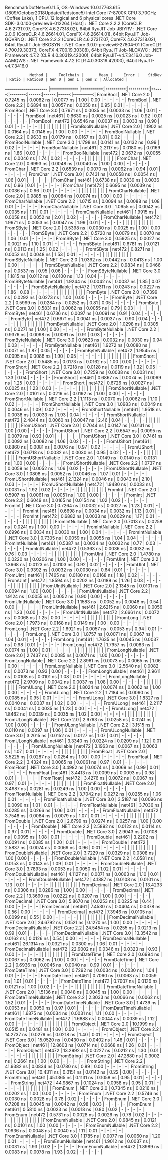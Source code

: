 
BenchmarkDotNet=v0.11.5, OS=Windows 10.0.17763.615 (1809/October2018Update/Redstone5)
Intel Core i7-8700K CPU 3.70GHz (Coffee Lake), 1 CPU, 12 logical and 6 physical cores
.NET Core SDK=3.0.100-preview6-012264
  [Host]     : .NET Core 2.2.2 (CoreCLR 4.6.27317.07, CoreFX 4.6.27318.02), 64bit RyuJIT
  Job-JBIYRV : .NET Core 2.0.9 (CoreCLR 4.6.26614.01, CoreFX 4.6.26614.01), 64bit RyuJIT
  Job-GQVRNQ : .NET Core 2.2.2 (CoreCLR 4.6.27317.07, CoreFX 4.6.27318.02), 64bit RyuJIT
  Job-BKGSYN : .NET Core 3.0.0-preview6-27804-01 (CoreCLR 4.700.19.30373, CoreFX 4.700.19.30308), 64bit RyuJIT
  Job-NLOXWC : .NET Framework 4.7.2 (CLR 4.0.30319.42000), 64bit RyuJIT-v4.7.3416.0
  Job-AAMQWS : .NET Framework 4.7.2 (CLR 4.0.30319.42000), 64bit RyuJIT-v4.7.3416.0


               Method |     Toolchain |       Mean |     Error |    StdDev | Ratio | RatioSD | Gen 0 | Gen 1 | Gen 2 | Allocated |
--------------------- |-------------- |-----------:|----------:|----------:|------:|--------:|------:|------:|------:|----------:|
             FromBool | .NET Core 2.0 |  0.7245 ns | 0.0082 ns | 0.0077 ns |  1.00 |    0.00 |     - |     - |     - |         - |
             FromBool | .NET Core 2.2 |  0.6894 ns | 0.0057 ns | 0.0050 ns |  0.95 |    0.01 |     - |     - |     - |         - |
             FromBool | .NET Core 3.0 |  0.7671 ns | 0.0035 ns | 0.0033 ns |  1.06 |    0.01 |     - |     - |     - |         - |
             FromBool |        net461 |  0.6630 ns | 0.0025 ns | 0.0023 ns |  0.92 |    0.01 |     - |     - |     - |         - |
             FromBool |        net472 |  0.6546 ns | 0.0037 ns | 0.0033 ns |  0.90 |    0.01 |     - |     - |     - |         - |
                      |               |            |           |           |       |         |       |       |       |           |
     FromBoolNullable | .NET Core 2.0 |  1.1902 ns | 0.0164 ns | 0.0146 ns |  1.00 |    0.00 |     - |     - |     - |         - |
     FromBoolNullable | .NET Core 2.2 |  0.9633 ns | 0.0179 ns | 0.0167 ns |  0.81 |    0.02 |     - |     - |     - |         - |
     FromBoolNullable | .NET Core 3.0 |  1.1798 ns | 0.0141 ns | 0.0132 ns |  0.99 |    0.02 |     - |     - |     - |         - |
     FromBoolNullable |        net461 |  2.2117 ns | 0.0180 ns | 0.0169 ns |  1.86 |    0.03 |     - |     - |     - |         - |
     FromBoolNullable |        net472 |  2.0672 ns | 0.0055 ns | 0.0046 ns |  1.74 |    0.02 |     - |     - |     - |         - |
                      |               |            |           |           |       |         |       |       |       |           |
             FromChar | .NET Core 2.0 |  0.6993 ns | 0.0048 ns | 0.0040 ns |  1.00 |    0.00 |     - |     - |     - |         - |
             FromChar | .NET Core 2.2 |  0.6539 ns | 0.0070 ns | 0.0062 ns |  0.94 |    0.01 |     - |     - |     - |         - |
             FromChar | .NET Core 3.0 |  0.7431 ns | 0.0058 ns | 0.0054 ns |  1.06 |    0.01 |     - |     - |     - |         - |
             FromChar |        net461 |  0.6738 ns | 0.0039 ns | 0.0036 ns |  0.96 |    0.01 |     - |     - |     - |         - |
             FromChar |        net472 |  0.6695 ns | 0.0039 ns | 0.0036 ns |  0.96 |    0.01 |     - |     - |     - |         - |
                      |               |            |           |           |       |         |       |       |       |           |
     FromCharNullable | .NET Core 2.0 |  0.9885 ns | 0.0084 ns | 0.0074 ns |  1.00 |    0.00 |     - |     - |     - |         - |
     FromCharNullable | .NET Core 2.2 |  1.0715 ns | 0.0094 ns | 0.0088 ns |  1.08 |    0.01 |     - |     - |     - |         - |
     FromCharNullable | .NET Core 3.0 |  1.0955 ns | 0.0042 ns | 0.0035 ns |  1.11 |    0.01 |     - |     - |     - |         - |
     FromCharNullable |        net461 |  1.9915 ns | 0.0058 ns | 0.0052 ns |  2.01 |    0.02 |     - |     - |     - |         - |
     FromCharNullable |        net472 |  1.9671 ns | 0.0053 ns | 0.0047 ns |  1.99 |    0.01 |     - |     - |     - |         - |
                      |               |            |           |           |       |         |       |       |       |           |
            FromSByte | .NET Core 2.0 |  0.5398 ns | 0.0030 ns | 0.0025 ns |  1.00 |    0.00 |     - |     - |     - |         - |
            FromSByte | .NET Core 2.2 |  0.5720 ns | 0.0079 ns | 0.0070 ns |  1.06 |    0.01 |     - |     - |     - |         - |
            FromSByte | .NET Core 3.0 |  0.5925 ns | 0.0027 ns | 0.0021 ns |  1.10 |    0.01 |     - |     - |     - |         - |
            FromSByte |        net461 |  0.6781 ns | 0.0121 ns | 0.0113 ns |  1.25 |    0.02 |     - |     - |     - |         - |
            FromSByte |        net472 |  0.8271 ns | 0.0052 ns | 0.0048 ns |  1.53 |    0.01 |     - |     - |     - |         - |
                      |               |            |           |           |       |         |       |       |       |           |
    FromSByteNullable | .NET Core 2.0 |  1.0392 ns | 0.0442 ns | 0.0413 ns |  1.00 |    0.00 |     - |     - |     - |         - |
    FromSByteNullable | .NET Core 2.2 |  0.9834 ns | 0.0466 ns | 0.0537 ns |  0.95 |    0.06 |     - |     - |     - |         - |
    FromSByteNullable | .NET Core 3.0 |  1.1815 ns | 0.0112 ns | 0.0100 ns |  1.13 |    0.04 |     - |     - |     - |         - |
    FromSByteNullable |        net461 |  1.9244 ns | 0.0042 ns | 0.0037 ns |  1.85 |    0.07 |     - |     - |     - |         - |
    FromSByteNullable |        net472 |  1.9311 ns | 0.0243 ns | 0.0227 ns |  1.86 |    0.08 |     - |     - |     - |         - |
                      |               |            |           |           |       |         |       |       |       |           |
             FromByte | .NET Core 2.0 |  0.7399 ns | 0.0292 ns | 0.0273 ns |  1.00 |    0.00 |     - |     - |     - |         - |
             FromByte | .NET Core 2.2 |  0.5999 ns | 0.0284 ns | 0.0252 ns |  0.81 |    0.05 |     - |     - |     - |         - |
             FromByte | .NET Core 3.0 |  0.5831 ns | 0.0062 ns | 0.0055 ns |  0.79 |    0.03 |     - |     - |     - |         - |
             FromByte |        net461 |  0.6736 ns | 0.0097 ns | 0.0091 ns |  0.91 |    0.04 |     - |     - |     - |         - |
             FromByte |        net472 |  0.6671 ns | 0.0041 ns | 0.0037 ns |  0.90 |    0.04 |     - |     - |     - |         - |
                      |               |            |           |           |       |         |       |       |       |           |
     FromByteNullable | .NET Core 2.0 |  1.0298 ns | 0.0305 ns | 0.0271 ns |  1.00 |    0.00 |     - |     - |     - |         - |
     FromByteNullable | .NET Core 2.2 |  0.9376 ns | 0.0098 ns | 0.0091 ns |  0.91 |    0.03 |     - |     - |     - |         - |
     FromByteNullable | .NET Core 3.0 |  0.9623 ns | 0.0032 ns | 0.0030 ns |  0.94 |    0.03 |     - |     - |     - |         - |
     FromByteNullable |        net461 |  1.9272 ns | 0.0080 ns | 0.0071 ns |  1.87 |    0.05 |     - |     - |     - |         - |
     FromByteNullable |        net472 |  1.9545 ns | 0.0095 ns | 0.0088 ns |  1.90 |    0.05 |     - |     - |     - |         - |
                      |               |            |           |           |       |         |       |       |       |           |
            FromShort | .NET Core 2.0 |  0.5485 ns | 0.0173 ns | 0.0162 ns |  1.00 |    0.00 |     - |     - |     - |         - |
            FromShort | .NET Core 2.2 |  0.7218 ns | 0.0128 ns | 0.0119 ns |  1.32 |    0.05 |     - |     - |     - |         - |
            FromShort | .NET Core 3.0 |  0.7259 ns | 0.0038 ns | 0.0031 ns |  1.33 |    0.04 |     - |     - |     - |         - |
            FromShort |        net461 |  0.6867 ns | 0.0074 ns | 0.0069 ns |  1.25 |    0.03 |     - |     - |     - |         - |
            FromShort |        net472 |  0.6726 ns | 0.0027 ns | 0.0025 ns |  1.23 |    0.03 |     - |     - |     - |         - |
                      |               |            |           |           |       |         |       |       |       |           |
    FromShortNullable | .NET Core 2.0 |  1.0101 ns | 0.0216 ns | 0.0192 ns |  1.00 |    0.00 |     - |     - |     - |         - |
    FromShortNullable | .NET Core 2.2 |  1.1113 ns | 0.0070 ns | 0.0062 ns |  1.10 |    0.02 |     - |     - |     - |         - |
    FromShortNullable | .NET Core 3.0 |  1.0983 ns | 0.0049 ns | 0.0046 ns |  1.09 |    0.02 |     - |     - |     - |         - |
    FromShortNullable |        net461 |  1.9518 ns | 0.0038 ns | 0.0033 ns |  1.93 |    0.04 |     - |     - |     - |         - |
    FromShortNullable |        net472 |  2.4844 ns | 0.0060 ns | 0.0047 ns |  2.46 |    0.04 |     - |     - |     - |         - |
                      |               |            |           |           |       |         |       |       |       |           |
           FromUShort | .NET Core 2.0 |  0.7044 ns | 0.0147 ns | 0.0131 ns |  1.00 |    0.00 |     - |     - |     - |         - |
           FromUShort | .NET Core 2.2 |  0.6547 ns | 0.0095 ns | 0.0079 ns |  0.93 |    0.01 |     - |     - |     - |         - |
           FromUShort | .NET Core 3.0 |  0.7461 ns | 0.0092 ns | 0.0082 ns |  1.06 |    0.02 |     - |     - |     - |         - |
           FromUShort |        net461 |  0.6860 ns | 0.0081 ns | 0.0076 ns |  0.97 |    0.02 |     - |     - |     - |         - |
           FromUShort |        net472 |  0.6718 ns | 0.0032 ns | 0.0030 ns |  0.95 |    0.02 |     - |     - |     - |         - |
                      |               |            |           |           |       |         |       |       |       |           |
   FromUShortNullable | .NET Core 2.0 |  1.0149 ns | 0.0140 ns | 0.0131 ns |  1.00 |    0.00 |     - |     - |     - |         - |
   FromUShortNullable | .NET Core 2.2 |  1.0737 ns | 0.0059 ns | 0.0052 ns |  1.06 |    0.02 |     - |     - |     - |         - |
   FromUShortNullable | .NET Core 3.0 |  1.0808 ns | 0.0052 ns | 0.0046 ns |  1.07 |    0.01 |     - |     - |     - |         - |
   FromUShortNullable |        net461 |  2.1324 ns | 0.0046 ns | 0.0043 ns |  2.10 |    0.03 |     - |     - |     - |         - |
   FromUShortNullable |        net472 |  1.9480 ns | 0.0033 ns | 0.0031 ns |  1.92 |    0.02 |     - |     - |     - |         - |
                      |               |            |           |           |       |         |       |       |       |           |
              FromInt | .NET Core 2.0 |  0.5907 ns | 0.0061 ns | 0.0051 ns |  1.00 |    0.00 |     - |     - |     - |         - |
              FromInt | .NET Core 2.2 |  0.6049 ns | 0.0165 ns | 0.0154 ns |  1.02 |    0.02 |     - |     - |     - |         - |
              FromInt | .NET Core 3.0 |  0.7264 ns | 0.0032 ns | 0.0027 ns |  1.23 |    0.01 |     - |     - |     - |         - |
              FromInt |        net461 |  0.6698 ns | 0.0034 ns | 0.0032 ns |  1.13 |    0.01 |     - |     - |     - |         - |
              FromInt |        net472 |  0.6882 ns | 0.0033 ns | 0.0029 ns |  1.17 |    0.01 |     - |     - |     - |         - |
                      |               |            |           |           |       |         |       |       |       |           |
      FromIntNullable | .NET Core 2.0 |  0.7013 ns | 0.0258 ns | 0.0241 ns |  1.00 |    0.00 |     - |     - |     - |         - |
      FromIntNullable | .NET Core 2.2 |  0.6996 ns | 0.0034 ns | 0.0030 ns |  1.00 |    0.04 |     - |     - |     - |         - |
      FromIntNullable | .NET Core 3.0 |  0.7305 ns | 0.0059 ns | 0.0055 ns |  1.04 |    0.04 |     - |     - |     - |         - |
      FromIntNullable |        net461 |  0.5387 ns | 0.0034 ns | 0.0032 ns |  0.77 |    0.03 |     - |     - |     - |         - |
      FromIntNullable |        net472 |  0.5363 ns | 0.0036 ns | 0.0032 ns |  0.76 |    0.03 |     - |     - |     - |         - |
                      |               |            |           |           |       |         |       |       |       |           |
             FromUInt | .NET Core 2.0 |  1.4780 ns | 0.0220 ns | 0.0206 ns |  1.00 |    0.00 |     - |     - |     - |         - |
             FromUInt | .NET Core 2.2 |  1.3668 ns | 0.0123 ns | 0.0103 ns |  0.92 |    0.02 |     - |     - |     - |         - |
             FromUInt | .NET Core 3.0 |  0.9392 ns | 0.0032 ns | 0.0030 ns |  0.64 |    0.01 |     - |     - |     - |         - |
             FromUInt |        net461 |  1.7465 ns | 0.0180 ns | 0.0168 ns |  1.18 |    0.02 |     - |     - |     - |         - |
             FromUInt |        net472 |  1.8594 ns | 0.0202 ns | 0.0189 ns |  1.26 |    0.03 |     - |     - |     - |         - |
                      |               |            |           |           |       |         |       |       |       |           |
     FromUIntNullable | .NET Core 2.0 |  2.1345 ns | 0.0101 ns | 0.0094 ns |  1.00 |    0.00 |     - |     - |     - |         - |
     FromUIntNullable | .NET Core 2.2 |  1.9124 ns | 0.0055 ns | 0.0052 ns |  0.90 |    0.00 |     - |     - |     - |         - |
     FromUIntNullable | .NET Core 3.0 |  1.1583 ns | 0.0052 ns | 0.0048 ns |  0.54 |    0.00 |     - |     - |     - |         - |
     FromUIntNullable |        net461 |  2.6215 ns | 0.0060 ns | 0.0056 ns |  1.23 |    0.00 |     - |     - |     - |         - |
     FromUIntNullable |        net472 |  2.6661 ns | 0.0072 ns | 0.0068 ns |  1.25 |    0.00 |     - |     - |     - |         - |
                      |               |            |           |           |       |         |       |       |       |           |
             FromLong | .NET Core 2.0 |  1.7973 ns | 0.0168 ns | 0.0149 ns |  1.00 |    0.00 |     - |     - |     - |         - |
             FromLong | .NET Core 2.2 |  1.6921 ns | 0.0057 ns | 0.0053 ns |  0.94 |    0.01 |     - |     - |     - |         - |
             FromLong | .NET Core 3.0 |  1.8757 ns | 0.0071 ns | 0.0067 ns |  1.04 |    0.01 |     - |     - |     - |         - |
             FromLong |        net461 |  1.7635 ns | 0.0045 ns | 0.0037 ns |  0.98 |    0.01 |     - |     - |     - |         - |
             FromLong |        net472 |  1.7957 ns | 0.0083 ns | 0.0074 ns |  1.00 |    0.01 |     - |     - |     - |         - |
                      |               |            |           |           |       |         |       |       |       |           |
     FromLongNullable | .NET Core 2.0 |  2.7437 ns | 0.0085 ns | 0.0071 ns |  1.00 |    0.00 |     - |     - |     - |         - |
     FromLongNullable | .NET Core 2.2 |  2.8961 ns | 0.0073 ns | 0.0065 ns |  1.06 |    0.00 |     - |     - |     - |         - |
     FromLongNullable | .NET Core 3.0 |  2.5640 ns | 0.0082 ns | 0.0073 ns |  0.93 |    0.00 |     - |     - |     - |         - |
     FromLongNullable |        net461 |  2.9611 ns | 0.0108 ns | 0.0101 ns |  1.08 |    0.01 |     - |     - |     - |         - |
     FromLongNullable |        net472 |  2.9709 ns | 0.0042 ns | 0.0037 ns |  1.08 |    0.00 |     - |     - |     - |         - |
                      |               |            |           |           |       |         |       |       |       |           |
            FromULong | .NET Core 2.0 |  1.8024 ns | 0.0074 ns | 0.0062 ns |  1.00 |    0.00 |     - |     - |     - |         - |
            FromULong | .NET Core 2.2 |  1.7184 ns | 0.0090 ns | 0.0085 ns |  0.95 |    0.01 |     - |     - |     - |         - |
            FromULong | .NET Core 3.0 |  1.8327 ns | 0.0040 ns | 0.0037 ns |  1.02 |    0.00 |     - |     - |     - |         - |
            FromULong |        net461 |  2.2117 ns | 0.0041 ns | 0.0035 ns |  1.23 |    0.00 |     - |     - |     - |         - |
            FromULong |        net472 |  1.8462 ns | 0.0039 ns | 0.0035 ns |  1.02 |    0.00 |     - |     - |     - |         - |
                      |               |            |           |           |       |         |       |       |       |           |
    FromULongNullable | .NET Core 2.0 |  2.9763 ns | 0.0258 ns | 0.0241 ns |  1.00 |    0.00 |     - |     - |     - |         - |
    FromULongNullable | .NET Core 2.2 |  3.1515 ns | 0.0110 ns | 0.0097 ns |  1.06 |    0.01 |     - |     - |     - |         - |
    FromULongNullable | .NET Core 3.0 |  3.2015 ns | 0.0152 ns | 0.0127 ns |  1.07 |    0.01 |     - |     - |     - |         - |
    FromULongNullable |        net461 |  3.3340 ns | 0.0224 ns | 0.0209 ns |  1.12 |    0.01 |     - |     - |     - |         - |
    FromULongNullable |        net472 |  3.1963 ns | 0.0067 ns | 0.0063 ns |  1.07 |    0.01 |     - |     - |     - |         - |
                      |               |            |           |           |       |         |       |       |       |           |
            FromFloat | .NET Core 2.0 |  3.5225 ns | 0.0287 ns | 0.0254 ns |  1.00 |    0.00 |     - |     - |     - |         - |
            FromFloat | .NET Core 2.2 |  3.4324 ns | 0.0065 ns | 0.0061 ns |  0.97 |    0.01 |     - |     - |     - |         - |
            FromFloat | .NET Core 3.0 |  3.4982 ns | 0.0074 ns | 0.0069 ns |  0.99 |    0.01 |     - |     - |     - |         - |
            FromFloat |        net461 |  3.4413 ns | 0.0099 ns | 0.0093 ns |  0.98 |    0.01 |     - |     - |     - |         - |
            FromFloat |        net472 |  3.4276 ns | 0.0072 ns | 0.0067 ns |  0.97 |    0.01 |     - |     - |     - |         - |
                      |               |            |           |           |       |         |       |       |       |           |
    FromFloatNullable | .NET Core 2.0 |  3.4987 ns | 0.0281 ns | 0.0249 ns |  1.00 |    0.00 |     - |     - |     - |         - |
    FromFloatNullable | .NET Core 2.2 |  3.7042 ns | 0.0272 ns | 0.0255 ns |  1.06 |    0.01 |     - |     - |     - |         - |
    FromFloatNullable | .NET Core 3.0 |  3.5187 ns | 0.0096 ns | 0.0090 ns |  1.01 |    0.01 |     - |     - |     - |         - |
    FromFloatNullable |        net461 |  3.7036 ns | 0.0285 ns | 0.0266 ns |  1.06 |    0.01 |     - |     - |     - |         - |
    FromFloatNullable |        net472 |  3.7548 ns | 0.0084 ns | 0.0079 ns |  1.07 |    0.01 |     - |     - |     - |         - |
                      |               |            |           |           |       |         |       |       |       |           |
           FromDouble | .NET Core 2.0 |  2.6799 ns | 0.0274 ns | 0.0257 ns |  1.00 |    0.00 |     - |     - |     - |         - |
           FromDouble | .NET Core 2.2 |  2.5892 ns | 0.0122 ns | 0.0114 ns |  0.97 |    0.01 |     - |     - |     - |         - |
           FromDouble | .NET Core 3.0 |  2.9043 ns | 0.0108 ns | 0.0095 ns |  1.08 |    0.01 |     - |     - |     - |         - |
           FromDouble |        net461 |  3.2202 ns | 0.0091 ns | 0.0085 ns |  1.20 |    0.01 |     - |     - |     - |         - |
           FromDouble |        net472 |  2.5837 ns | 0.0074 ns | 0.0069 ns |  0.96 |    0.01 |     - |     - |     - |         - |
                      |               |            |           |           |       |         |       |       |       |           |
   FromDoubleNullable | .NET Core 2.0 |  3.7229 ns | 0.0329 ns | 0.0308 ns |  1.00 |    0.00 |     - |     - |     - |         - |
   FromDoubleNullable | .NET Core 2.2 |  4.0581 ns | 0.0153 ns | 0.0143 ns |  1.09 |    0.01 |     - |     - |     - |         - |
   FromDoubleNullable | .NET Core 3.0 |  3.7893 ns | 0.0053 ns | 0.0050 ns |  1.02 |    0.01 |     - |     - |     - |         - |
   FromDoubleNullable |        net461 |  4.1127 ns | 0.0071 ns | 0.0063 ns |  1.10 |    0.01 |     - |     - |     - |         - |
   FromDoubleNullable |        net472 |  4.1887 ns | 0.0108 ns | 0.0101 ns |  1.13 |    0.01 |     - |     - |     - |         - |
                      |               |            |           |           |       |         |       |       |       |           |
          FromDecimal | .NET Core 2.0 | 13.4233 ns | 0.0306 ns | 0.0286 ns |  1.00 |    0.00 |     - |     - |     - |         - |
          FromDecimal | .NET Core 2.2 | 13.3690 ns | 0.0222 ns | 0.0207 ns |  1.00 |    0.00 |     - |     - |     - |         - |
          FromDecimal | .NET Core 3.0 |  5.8670 ns | 0.0253 ns | 0.0225 ns |  0.44 |    0.00 |     - |     - |     - |         - |
          FromDecimal |        net461 |  7.4530 ns | 0.0404 ns | 0.0378 ns |  0.56 |    0.00 |     - |     - |     - |         - |
          FromDecimal |        net472 |  7.3946 ns | 0.0105 ns | 0.0099 ns |  0.55 |    0.00 |     - |     - |     - |         - |
                      |               |            |           |           |       |         |       |       |       |           |
  FromDecimalNullable | .NET Core 2.0 | 24.6792 ns | 0.1521 ns | 0.1270 ns |  1.00 |    0.00 |     - |     - |     - |         - |
  FromDecimalNullable | .NET Core 2.2 | 24.5454 ns | 0.0255 ns | 0.0213 ns |  0.99 |    0.01 |     - |     - |     - |         - |
  FromDecimalNullable | .NET Core 3.0 | 13.3542 ns | 0.0162 ns | 0.0126 ns |  0.54 |    0.00 |     - |     - |     - |         - |
  FromDecimalNullable |        net461 | 26.1314 ns | 0.0321 ns | 0.0300 ns |  1.06 |    0.01 |     - |     - |     - |         - |
  FromDecimalNullable |        net472 | 22.9002 ns | 0.0346 ns | 0.0323 ns |  0.93 |    0.00 |     - |     - |     - |         - |
                      |               |            |           |           |       |         |       |       |       |           |
         FromDateTime | .NET Core 2.0 |  0.6994 ns | 0.0067 ns | 0.0062 ns |  1.00 |    0.00 |     - |     - |     - |         - |
         FromDateTime | .NET Core 2.2 |  0.6936 ns | 0.0045 ns | 0.0040 ns |  0.99 |    0.01 |     - |     - |     - |         - |
         FromDateTime | .NET Core 3.0 |  0.7292 ns | 0.0034 ns | 0.0030 ns |  1.04 |    0.01 |     - |     - |     - |         - |
         FromDateTime |        net461 |  0.7060 ns | 0.0063 ns | 0.0059 ns |  1.01 |    0.01 |     - |     - |     - |         - |
         FromDateTime |        net472 |  0.7007 ns | 0.0129 ns | 0.0121 ns |  1.00 |    0.02 |     - |     - |     - |         - |
                      |               |            |           |           |       |         |       |       |       |           |
 FromDateTimeNullable | .NET Core 2.0 |  1.5136 ns | 0.0048 ns | 0.0045 ns |  1.00 |    0.00 |     - |     - |     - |         - |
 FromDateTimeNullable | .NET Core 2.2 |  2.3033 ns | 0.0066 ns | 0.0062 ns |  1.52 |    0.01 |     - |     - |     - |         - |
 FromDateTimeNullable | .NET Core 3.0 |  1.4739 ns | 0.0053 ns | 0.0050 ns |  0.97 |    0.01 |     - |     - |     - |         - |
 FromDateTimeNullable |        net461 |  1.6875 ns | 0.0034 ns | 0.0031 ns |  1.11 |    0.00 |     - |     - |     - |         - |
 FromDateTimeNullable |        net472 |  1.6888 ns | 0.0044 ns | 0.0039 ns |  1.12 |    0.00 |     - |     - |     - |         - |
                      |               |            |           |           |       |         |       |       |       |           |
           FromObject | .NET Core 2.0 | 10.1999 ns | 0.0515 ns | 0.0481 ns |  1.00 |    0.00 |     - |     - |     - |         - |
           FromObject | .NET Core 2.2 | 14.2737 ns | 0.0279 ns | 0.0218 ns |  1.40 |    0.01 |     - |     - |     - |         - |
           FromObject | .NET Core 3.0 | 15.0520 ns | 0.0430 ns | 0.0402 ns |  1.48 |    0.01 |     - |     - |     - |         - |
           FromObject |        net461 | 12.8603 ns | 0.0714 ns | 0.0668 ns |  1.26 |    0.01 |     - |     - |     - |         - |
           FromObject |        net472 | 13.2992 ns | 0.0227 ns | 0.0212 ns |  1.30 |    0.01 |     - |     - |     - |         - |
                      |               |            |           |           |       |         |       |       |       |           |
           FromString | .NET Core 2.0 | 47.2880 ns | 0.3002 ns | 0.2661 ns |  1.00 |    0.00 |     - |     - |     - |         - |
           FromString | .NET Core 2.2 | 41.9382 ns | 0.0834 ns | 0.0780 ns |  0.89 |    0.00 |     - |     - |     - |         - |
           FromString | .NET Core 3.0 | 10.4311 ns | 0.0151 ns | 0.0142 ns |  0.22 |    0.00 |     - |     - |     - |         - |
           FromString |        net461 | 45.1365 ns | 0.1131 ns | 0.1058 ns |  0.95 |    0.01 |     - |     - |     - |         - |
           FromString |        net472 | 44.9867 ns | 0.1024 ns | 0.0958 ns |  0.95 |    0.01 |     - |     - |     - |         - |
                      |               |            |           |           |       |         |       |       |       |           |
             FromEnum | .NET Core 2.0 |  0.7345 ns | 0.0216 ns | 0.0202 ns |  1.00 |    0.00 |     - |     - |     - |         - |
             FromEnum | .NET Core 2.2 |  0.5746 ns | 0.0030 ns | 0.0028 ns |  0.78 |    0.02 |     - |     - |     - |         - |
             FromEnum | .NET Core 3.0 |  0.7208 ns | 0.0045 ns | 0.0042 ns |  0.98 |    0.03 |     - |     - |     - |         - |
             FromEnum |        net461 |  0.5810 ns | 0.0023 ns | 0.0018 ns |  0.80 |    0.02 |     - |     - |     - |         - |
             FromEnum |        net472 |  0.5731 ns | 0.0028 ns | 0.0026 ns |  0.78 |    0.02 |     - |     - |     - |         - |
                      |               |            |           |           |       |         |       |       |       |           |
     FromEnumNullable | .NET Core 2.0 |  0.9845 ns | 0.0121 ns | 0.0101 ns |  1.00 |    0.00 |     - |     - |     - |         - |
     FromEnumNullable | .NET Core 2.2 |  1.0936 ns | 0.0048 ns | 0.0040 ns |  1.11 |    0.01 |     - |     - |     - |         - |
     FromEnumNullable | .NET Core 3.0 |  1.1785 ns | 0.0077 ns | 0.0060 ns |  1.20 |    0.01 |     - |     - |     - |         - |
     FromEnumNullable |        net461 |  1.9012 ns | 0.0037 ns | 0.0031 ns |  1.93 |    0.02 |     - |     - |     - |         - |
     FromEnumNullable |        net472 |  1.8989 ns | 0.0083 ns | 0.0078 ns |  1.93 |    0.02 |     - |     - |     - |         - |
